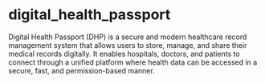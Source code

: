 # digital_health_passport
Digital Health Passport (DHP) is a secure and modern healthcare record management system that allows users to store, manage, and share their medical records digitally. It enables hospitals, doctors, and patients to connect through a unified platform where health data can be accessed in a secure, fast, and permission-based manner.
